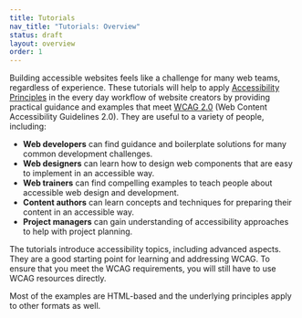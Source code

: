 ```yaml
---
title: Tutorials
nav_title: "Tutorials: Overview"
status: draft
layout: overview
order: 1
---
```


Building accessible websites feels like a challenge for many web teams, regardless of experience. These tutorials will help to apply [Accessibility Principles](http://www.w3.org/WAI/intro/people-use-web/principles) in the every day workflow of website creators by providing practical guidance and examples that meet [WCAG 2.0](http://www.w3.org/WAI/intro/wcag) (Web Content Accessibility Guidelines 2.0). They are useful to a variety of people, including:

* **Web developers** can find guidance and boilerplate solutions for many common development challenges.
* **Web designers** can learn how to design web components that are easy to implement in an accessible way.
* **Web trainers** can find compelling examples to teach people about accessible web design and development.
* **Content authors** can learn concepts and techniques for preparing their content in an accessible way.
* **Project managers** can gain understanding of accessibility approaches to help with project planning.

The tutorials introduce accessibility topics, including advanced aspects. They are a good starting point for learning and addressing WCAG. To ensure that you meet the WCAG requirements, you will still have to use WCAG resources directly.

Most of the examples are HTML-based and the underlying principles apply to other formats as well.
